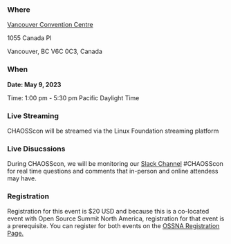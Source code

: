 ### Where

[Vancouver Convention Centre](https://www.vancouverconventioncentre.com/)

1055 Canada Pl

Vancouver, BC V6C 0C3, Canada

### When

**Date: May 9, 2023**

Time: 1:00 pm - 5:30 pm Pacific Daylight Time

### Live Streaming

CHAOSScon will be streamed via the Linux Foundation streaming platform

### Live Disucssions 

During CHAOSScon, we will be monitoring our [Slack Channel](https://join.slack.com/t/chaoss-workspace/shared_invite/zt-r65szij9-QajX59hkZUct82b0uACA6g) #CHAOSScon for real time questions and comments that in-person and online attendess may have. 

### Registration

Registration for this event is $20 USD and because this is a co-located event with Open Source Summit North America, registration for that event is a prerequisite. You can register for both events on the [OSSNA Registration Page.](https://events.linuxfoundation.org/open-source-summit-north-america/register/)
